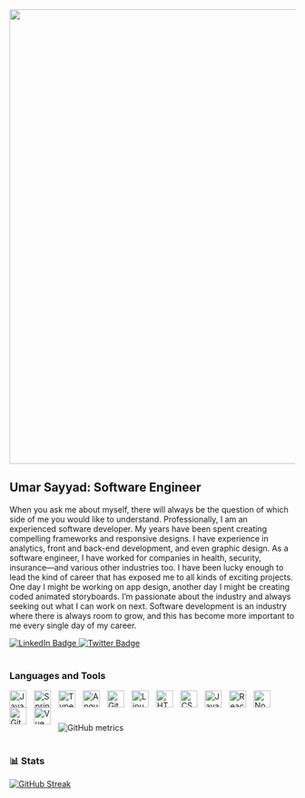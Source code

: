 <div id="header" align="center">

  <img src="https://lh3.googleusercontent.com/pw/AL9nZEXdhYq5skhU__yh1PvKIHPp9CUh9fFXySQvCxY52481bWjK5oB9V_2_TBJRpyDTKCXpIJgLkcwrAedn6MUfodDDaK-UZ8swKvDfAcJQMTBO0JE465LXVvz9VA0vFaWiSkowWQ1Dtve_TLFMoFZ1h4xlVg=w1278-h439-no?authuser=0" width="800"/>
  
</div>

<p >
<h2 >Umar Sayyad: Software Engineer</h2>

When you ask me about myself, there will always be the question of which side of me you would like to understand. Professionally, I am an experienced software developer. My years have been spent creating compelling frameworks and responsive designs. I have experience in analytics, front and back-end development, and even graphic design. 
As a software engineer, I have worked for companies in health, security, insurance—and various other industries too. I have been lucky enough to lead the kind of career that has exposed me to all kinds of exciting projects. One day I might be working on app design, another day I might be creating coded animated storyboards.
I’m passionate about the industry and always seeking out what I can work on next. Software development is an industry where there is always room to grow, and this has become more important to me every single day of my career.
</p>
<div id="badges">
  <a href="https://www.linkedin.com/in/umar-sayyad-22702952/">
    <img src="https://img.shields.io/badge/LinkedIn-blue?style=for-the-badge&logo=linkedin&logoColor=white" alt="LinkedIn Badge"/>
  </a>
  <a href="https://twitter.com/umar__sayyad?lang=en">
    <img src="https://img.shields.io/badge/Twitter-blue?style=for-the-badge&logo=twitter&logoColor=white" alt="Twitter Badge"/>
  </a>
</div>

#
<h3>Languages and Tools</h3>

<img align="left" alt="Java" width="30px" style="padding-right:10px;" src="https://cdn.jsdelivr.net/gh/devicons/devicon/icons/java/java-original.svg"/>
<img align="left" alt="Spring" width="30px" style="padding-right:10px;" src="https://cdn.jsdelivr.net/gh/devicons/devicon/icons/spring/spring-original.svg" />
<img align="left" alt="TypeScript" width="30px" style="padding-right:10px;" src="https://cdn.jsdelivr.net/gh/devicons/devicon/icons/typescript/typescript-plain.svg" />
<img align="left" alt="Angular" width="30px" style="padding-right:10px;" src="https://cdn.jsdelivr.net/gh/devicons/devicon/icons/angularjs/angularjs-plain.svg" />
<img align="left" alt="Git" width="30px" style="padding-right:10px;" src="https://cdn.jsdelivr.net/gh/devicons/devicon/icons/git/git-original.svg" />
<img align="left" alt="Linux" width="30px" style="padding-right:10px;" src="https://cdn.jsdelivr.net/gh/devicons/devicon/icons/linux/linux-original.svg" />
<img align="left" alt="HTML" width="30px" style="padding-right:10px;" src="https://cdn.jsdelivr.net/gh/devicons/devicon/icons/html5/html5-plain.svg" />
<img align="left" alt="CSS" width="30px" style="padding-right:10px;" src="https://cdn.jsdelivr.net/gh/devicons/devicon/icons/css3/css3-plain.svg" />
<img align="left" alt="JavaScript" width="30px" style="padding-right:10px;" src="https://cdn.jsdelivr.net/gh/devicons/devicon/icons/javascript/javascript-plain.svg" />
<img align="left" alt="React" width="30px" style="padding-right:10px;" src="https://cdn.jsdelivr.net/gh/devicons/devicon/icons/react/react-original.svg" />
<img align="left" alt="NodeJS" width="30px" style="padding-right:10px;" src="https://cdn.jsdelivr.net/gh/devicons/devicon/icons/nodejs/nodejs-original.svg" />
<img align="left" alt="GitHub" width="30px" style="padding-right:10px;" src="https://cdn.jsdelivr.net/gh/devicons/devicon/icons/github/github-original.svg" />
<img align="left" alt="Vue" width="30px" style="padding-right:10px;" src="https://cdn.jsdelivr.net/gh/devicons/devicon/icons/vuejs/vuejs-original.svg" />
<br />

#
![GitHub metrics](https://metrics.lecoq.io/umarsayyad)
#


### 📊 Stats

[![GitHub Streak](https://streak-stats.demolab.com/?user=umarsayyad&theme=dark)](https://git.io/streak-stats)

<!-- ![GitHub Streak](https://streak-stats.demolab.com?user=umarsayyad&theme=gruvbox&border_radius=4.5) -->


<!--
**umarsayyad/umarsayyad** is a ✨ _special_ ✨ repository because its `README.md` (this file) appears on your GitHub profile.

Here are some ideas to get you started:

- 🔭 I’m currently working on ...
- 🌱 I’m currently learning ...
- 👯 I’m looking to collaborate on ...
- 🤔 I’m looking for help with ...
- 💬 Ask me about ...
- 📫 How to reach me: ...
- 😄 Pronouns: ...
- ⚡ Fun fact: ...
-->
